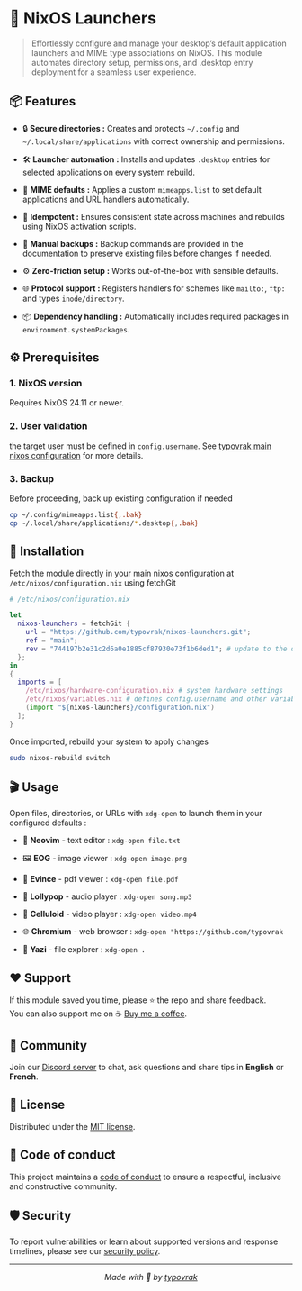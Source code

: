 # 🔧 NixOS Launchers

> Effortlessly configure and manage your desktop’s default application launchers and MIME type associations on NixOS. This module automates directory setup, permissions, and .desktop entry deployment for a seamless user experience.

## 📦 Features

- 🔒 **Secure directories :** Creates and protects ```~/.config``` and ```~/.local/share/applications``` with correct ownership and permissions.

- 🛠️ **Launcher automation :** Installs and updates ```.desktop``` entries for selected applications on every system rebuild.

- 📑 **MIME defaults :** Applies a custom ```mimeapps.list``` to set default applications and URL handlers automatically.

- 🔄 **Idempotent :** Ensures consistent state across machines and rebuilds using NixOS activation scripts.

- 💾 **Manual backups :** Backup commands are provided in the documentation to preserve existing files before changes if needed.

- ⚙️ **Zero-friction setup :** Works out-of-the-box with sensible defaults.

- 🌐 **Protocol support :** Registers handlers for schemes like ```mailto:```, ```ftp:``` and types ```inode/directory```.

- 📦 **Dependency handling :** Automatically includes required packages in ```environment.systemPackages```.

## ⚙️ Prerequisites

### 1. NixOS version
Requires NixOS 24.11 or newer.

### 2. User validation
the target user must be defined in ```config.username```. See <a href="https://github.com/typovrak/nixos" target="_blank" rel="noopener noreferrer">typovrak main nixos configuration</a> for more details.

### 3. Backup
Before proceeding, back up existing configuration if needed
```bash
cp ~/.config/mimeapps.list{,.bak}
cp ~/.local/share/applications/*.desktop{,.bak}
```

## 🚀 Installation
Fetch the module directly in your main nixos configuration at ```/etc/nixos/configuration.nix``` using fetchGit
```nix
# /etc/nixos/configuration.nix

let
  nixos-launchers = fetchGit {
    url = "https://github.com/typovrak/nixos-launchers.git";
    ref = "main";
    rev = "744197b2e31c2d6a0e1885cf87930e73f1b6ded1"; # update to the desired commit
  };
in
{
  imports = [
    /etc/nixos/hardware-configuration.nix # system hardware settings
    /etc/nixos/variables.nix # defines config.username and other variables, see https://github.com/typovrak/nixos for more details
    (import "${nixos-launchers}/configuration.nix")
  ];
}
```

Once imported, rebuild your system to apply changes
```bash
sudo nixos-rebuild switch
```

## 🎬 Usage

Open files, directories, or URLs with `xdg-open` to launch them in your configured defaults :

- 📝 **Neovim** - text editor : ```xdg-open file.txt```

- 🖼️ **EOG** - image viewer : ```xdg-open image.png```

- 📄 **Evince** - pdf viewer : ```xdg-open file.pdf```

- 🍭 **Lollypop** - audio player : ```xdg-open song.mp3```

- 🎥 **Celluloid** - video player : ```xdg-open video.mp4```

- 🌐 **Chromium** - web browser : ```xdg-open "https://github.com/typovrak```

- 📂 **Yazi** - file explorer : ```xdg-open .```

## ❤️ Support

If this module saved you time, please ⭐️ the repo and share feedback.  
You can also support me on ☕ <a href="https://www.buymeacoffee.com/typovrak" target="_blank" rel="noopener noreferrer">Buy me a coffee</a>.

## 💬 Community

Join our <a href="https://discord.gg/4Nq2cDAH" target="_blank" rel="noopener noreferrer">Discord server</a> to chat, ask questions and share tips in **English** or **French**.

## 📝 License

Distributed under the <a href="LICENSE.md" target="_blank" rel="noopener noreferrer">MIT license</a>.

## 📜 Code of conduct

This project maintains a <a href=".github/CODE_OF_CONDUCT.md" target="_blank" rel="noopener noreferrer">code of conduct</a> to ensure a respectful, inclusive and constructive community.

## 🛡️ Security

To report vulnerabilities or learn about supported versions and response timelines, please see our <a href=".github/SECURITY.md" target="_blank" rel="noopener noreferrer">security policy</a>.

---

<p align="center"><i>Made with 💜 by <a href="https://typovrak.tv" target="_blank" rel="noopener noreferrer">typovrak</a></i></p>
